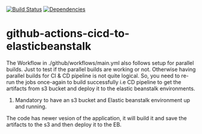 [![Build Status](https://github.com/JS-DevTools/npm-publish/workflows/CI-CD/badge.svg)](https://github.com/JS-DevTools/npm-publish/actions)
[![Dependencies](https://david-dm.org/JS-DevTools/npm-publish/status.svg)](https://david-dm.org/JS-DevTools/npm-publish)



# github-actions-cicd-to-elasticbeanstalk

The Workflow in ./github/workflows/main.yml also follows setup for parallel builds. Just to test if the parallel builds are working or not. Otherwise having parallel builds for CI & CD pipeline is not quite logical.
So, you need to re-run the jobs once-again to build successfully i.e CD pipeline to get the artifacts from s3 bucket and deploy it to the elastic beanstalk environments.


1. Mandatory to have an s3 bucket and Elastic beanstalk environment up and running.

The code has newer vesion of the application, it will build it and save the artifacts to the s3 and then deploy it to the EB.
